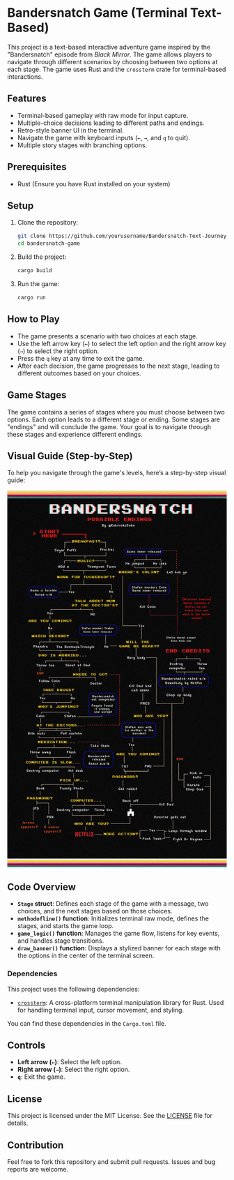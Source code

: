 # Bandersnatch Game (Terminal Text-Based)

This project is a text-based interactive adventure game inspired by the "Bandersnatch" episode from *Black Mirror*. The game allows players to navigate through different scenarios by choosing between two options at each stage. The game uses Rust and the `crossterm` crate for terminal-based interactions.

## Features

- Terminal-based gameplay with raw mode for input capture.
- Multiple-choice decisions leading to different paths and endings.
- Retro-style banner UI in the terminal.
- Navigate the game with keyboard inputs (`←`, `→`, and `q` to quit).
- Multiple story stages with branching options.

## Prerequisites

- Rust (Ensure you have Rust installed on your system)

## Setup

1. Clone the repository:

    ```bash
    git clone https://github.com/yourusername/Bandersnatch-Text-Journey.git
    cd bandersnatch-game
    ```

2. Build the project:

    ```bash
    cargo build
    ```

3. Run the game:

    ```bash
    cargo run
    ```

## How to Play

- The game presents a scenario with two choices at each stage.
- Use the left arrow key (`←`) to select the left option and the right arrow key (`→`) to select the right option.
- Press the `q` key at any time to exit the game.
- After each decision, the game progresses to the next stage, leading to different outcomes based on your choices.

## Game Stages

The game contains a series of stages where you must choose between two options. Each option leads to a different stage or ending. Some stages are "endings" and will conclude the game. Your goal is to navigate through these stages and experience different endings.

## Visual Guide (Step-by-Step)

To help you navigate through the game's levels, here’s a step-by-step visual guide:

![Game Level Guide](./bandersnatch.jpg)

## Code Overview

- **`Stage` struct**: Defines each stage of the game with a message, two choices, and the next stages based on those choices.
- **`methodofline()` function**: Initializes terminal raw mode, defines the stages, and starts the game loop.
- **`game_logic()` function**: Manages the game flow, listens for key events, and handles stage transitions.
- **`draw_banner()` function**: Displays a stylized banner for each stage with the options in the center of the terminal screen.

### Dependencies

This project uses the following dependencies:

- [`crossterm`](https://docs.rs/crossterm/): A cross-platform terminal manipulation library for Rust. Used for handling terminal input, cursor movement, and styling.

You can find these dependencies in the `Cargo.toml` file.

## Controls

- **Left arrow (`←`)**: Select the left option.
- **Right arrow (`→`)**: Select the right option.
- **`q`**: Exit the game.

## License

This project is licensed under the MIT License. See the [LICENSE](./LICENSE) file for details.

## Contribution

Feel free to fork this repository and submit pull requests. Issues and bug reports are welcome.


